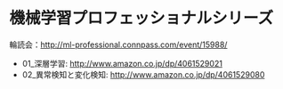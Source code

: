 # 機械学習プロフェッショナルシリーズ

輪読会：http://ml-professional.connpass.com/event/15988/

- 01_深層学習: http://www.amazon.co.jp/dp/4061529021
- 02_異常検知と変化検知: http://www.amazon.co.jp/dp/4061529080
